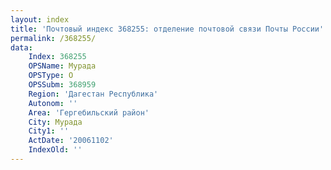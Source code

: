```yaml
---
layout: index
title: 'Почтовый индекс 368255: отделение почтовой связи Почты России'
permalink: /368255/
data:
    Index: 368255
    OPSName: Мурада
    OPSType: О
    OPSSubm: 368959
    Region: 'Дагестан Республика'
    Autonom: ''
    Area: 'Гергебильский район'
    City: Мурада
    City1: ''
    ActDate: '20061102'
    IndexOld: ''
---
```

